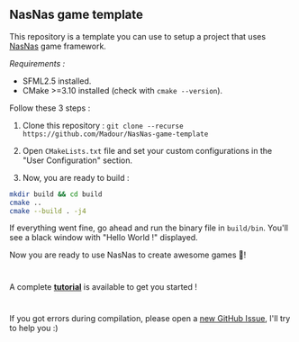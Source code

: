 ## NasNas game template

This repository is a template you can use to setup a project that uses [NasNas](https://github.com/Madour/NasNas) game framework.

*Requirements :*

- SFML2.5 installed.
- CMake >=3.10 installed (check with `cmake --version`).

Follow these 3 steps :

1. Clone this repository  : `git clone --recurse https://github.com/Madour/NasNas-game-template` 

2. Open `CMakeLists.txt` file and set your custom configurations in the "User Configuration" section.

3. Now, you are ready to build :

```bash
mkdir build && cd build
cmake ..
cmake --build . -j4
```

If everything went fine, go ahead and run the binary file in `build/bin`. You'll see a black window with "Hello World !" displayed.

Now you are ready to use NasNas to create awesome games :tada:!

# 

A complete **[tutorial](https://github.com/Madour/NasNas/wiki)** is available to get you started ! 

#

If you got errors during compilation, please open a [new GitHub Issue](https://github.com/Madour/NasNas/issues), I'll try to help you :)
